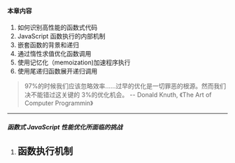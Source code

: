 <!--
 * @Author: myname
 * @Date: 2021-04-28 15:02:03
 * @LastEditors: Do not edit
 * @LastEditTime: 2021-04-28 15:50:16
-->

#### 本章内容

1. 如何识别高性能的函数式代码
2. JavaScript 函数执行的内部机制
3. 嵌套函数的背景和递归
4. 通过惰性求值优化函数调用
5. 使用记忆化（memoization)加速程序执行
6. 使用尾递归函数展开递归调用

> 97%的时候我们应该忽略效率......过早的优化是一切罪恶的根源。然而我们决不能错过这关键的 3%的优化机会。 -- Donald Knuth,
> 《The Art of Computer Programmin》

---

##### 函数式 JavaScript 性能优化所面临的挑战

1. ## 函数执行机制
